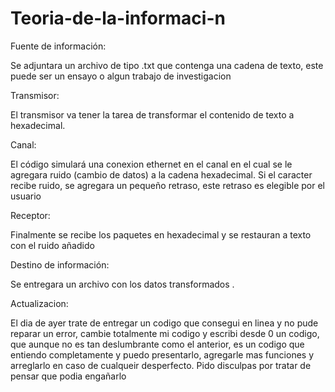# Teoria-de-la-informaci-n

Fuente de información: 

Se adjuntara un archivo de tipo .txt que contenga una cadena de texto, este puede ser un ensayo o algun trabajo de investigacion

Transmisor:

El transmisor va tener la tarea de  transformar el contenido de texto a hexadecimal.

Canal:

El código simulará una conexion ethernet en el canal en el cual se le agregara ruido (cambio de datos) a la cadena hexadecimal. Si el caracter recibe ruido, se agregara un pequeño retraso, este retraso es elegible por el usuario

Receptor:

Finalmente se recibe los paquetes en hexadecimal y se restauran a texto con el ruido añadido

Destino de información:

Se entregara un archivo con los datos transformados .

Actualizacion:

El dia de ayer trate de entregar un codigo que consegui en linea y no pude reparar un error, cambie totalmente mi codigo y escribi desde 0 un codigo, que aunque no es tan deslumbrante como el anterior, es un codigo que entiendo completamente y puedo presentarlo, agregarle mas funciones y arreglarlo en caso de cualqueir desperfecto. Pido disculpas por tratar de pensar que podia engañarlo  

